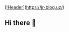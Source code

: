 [[!Header](https://github.com/Rakhmonberdiev/Rakhmonberdiev/blob/main/assets/header.png)](https://jr-blog.uz/)


## Hi there 👋

<!--
**Rakhmonberdiev/Rakhmonberdiev** is a ✨ _special_ ✨ repository because its `README.md` (this file) appears on your GitHub profile.

Here are some ideas to get you started:

- 🔭 I’m currently working on ...
- 🌱 I’m currently learning ...
- 👯 I’m looking to collaborate on ...
- 🤔 I’m looking for help with ...
- 💬 Ask me about ...
- 📫 How to reach me: ...
- 😄 Pronouns: ...
- ⚡ Fun fact: ...
-->
